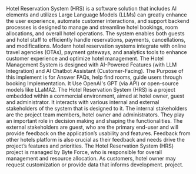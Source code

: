 Hotel Reservation System (HRS) is a software solution that includes AI elements and utilizes Large Language Models (LLMs) can greatly enhance the user experience,
automate customer interactions, and support backend processes is designed to manage and streamline hotel bookings, room allocations, and overall hotel operations. 
The system enables both guests and hotel staff to efficiently handle reservations, payments, cancellations, and modifications. 
Modern hotel reservation systems integrate with online travel agencies (OTAs), payment gateways, and analytics tools to enhance customer experience and optimize hotel management.
The Hotel Management System is designed with AI-Powered Features (with LLM Integration) and AI Chatbot Assistant (Customer-Facing). 
The Purpose of this implement is for Answer FAQs, help find rooms, guide users through booking Implementation. It Use OpenAI's GPT (via API) or open-source models like LLaMA2.
The Hotel Reservation System (HRS) is a project embedded within a commercial environment, aimed at hotel owner, guest and administrator.
It interacts with various internal and external stakeholders of the system that is designed to it. The internal stakeholders are the project team members, hotel owner and administrators. 
They play an important role in decision making and shaping the functionalities.
The external stakeholders are guest, who are the primary end-user and will provide feedback on the application’s usability and features. 
Feedback from other hotels platform is also crucial as their feedback and needs drive the project’s features and priorities. 
The Hotel Reservation System (HRS) project is managed by Byte Force, who is responsible for overall management and resource allocation. 
As customers, hotel owner may request customization or provide data that informs development. project.  
